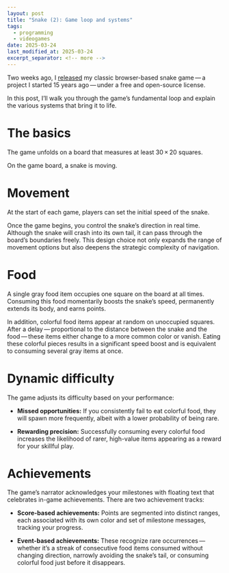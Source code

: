 ```yaml
---
layout: post
title: "Snake (2): Game loop and systems"
tags:
  - programming
  - videogames
date: 2025-03-24
last_modified_at: 2025-03-24
excerpt_separator: <!-- more -->
---
```


Two weeks ago, I [released][2] my classic browser-based snake game&thinsp;—&thinsp;a project I
started 15 years ago&thinsp;—&thinsp;under a free and open-source license.

In this post, I’ll walk you through the game’s fundamental loop and explain the
various systems that bring it to life.

<!-- more -->

# The basics

The game unfolds on a board that measures at least 30&thinsp;&times;&thinsp;20
squares.

On the game board, a snake is moving.

# Movement

At the start of each game, players can set the initial speed of the snake.

Once the game begins, you control the snake’s direction in real time. Although
the snake will crash into its own tail, it can pass through the board’s
boundaries freely. This design choice not only expands the range of movement
options but also deepens the strategic complexity of navigation.

# Food

A single gray food item occupies one square on the board at all times.
Consuming this food momentarily boosts the snake’s speed, permanently extends
its body, and earns points.

In addition, colorful food items appear at random on unoccupied squares. After
a delay&thinsp;—&thinsp;proportional to the distance between the snake and the food&thinsp;—&thinsp;these items
either change to a more common color or vanish. Eating these colorful pieces
results in a significant speed boost and is equivalent to consuming several
gray items at once.

# Dynamic difficulty

The game adjusts its difficulty based on your performance:

- **Missed opportunities:** If you consistently fail to eat colorful food, they
  will spawn more frequently, albeit with a lower probability of being rare.

- **Rewarding precision:** Successfully consuming every colorful food increases
  the likelihood of rarer, high-value items appearing as a reward for your
  skillful play.

# Achievements

The game’s narrator acknowledges your milestones with floating text that
celebrates in-game achievements. There are two achievement tracks:

- **Score-based achievements:** Points are segmented into distinct ranges, each
  associated with its own color and set of milestone messages, tracking your
  progress.

- **Event-based achievements:** These recognize rare occurrences&thinsp;—&thinsp;whether it’s a
  streak of consecutive food items consumed without changing direction,
  narrowly avoiding the snake’s tail, or consuming colorful food just before it
  disappears.

 [1]: /Snake
 [2]: https://github.com/witiko/snake
